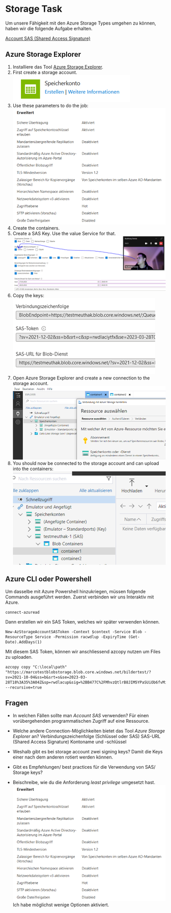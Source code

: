 # Storage Task
Um unsere Fähigkeit mit den Azure Storage Types umgehen zu können, haben wir die folgende Aufgabe erhalten.

[Account SAS (Shared Access Signature)](https://learn.microsoft.com/en-us/azure/storage/common/storage-sas-overview?toc=%2Fazure%2Fstorage%2Fblobs%2Ftoc.json&bc=%2Fazure%2Fstorage%2Fblobs%2Fbreadcrumb%2Ftoc.json)

## Azure Storage Explorer
1. Installiere das Tool [Azure Storage Explorer](https://azure.microsoft.com/en-us/products/storage/storage-explorer/).
2. First create a storage account.
![create_storage_account](../ressources/pictures/storage_account/storage_account_creation.PNG)
3. Use these parameters to do the job:
![least_priviledge_principle](../ressources/pictures/storage_account/least_priviledge.PNG)
4. Create the containers.
5. Create a SAS Key. Use the value Service for that.
![sas_parameters](../ressources/pictures/storage_account/sas_key_parameter.PNG)
6. Copy the keys:
![sas_keys](../ressources/pictures/storage_account/sas_key.PNG)
7. Open Azure Storage Explorer and create a new connection to the storage account.
![azure_storage_explorer](../ressources/pictures/storage_account/azure_storage_explorer.PNG)
8. You should now be connected to the storage account and can upload into the containers:
![upload_pictures](../ressources/pictures/storage_account/upload_into_containers.PNG)

## Azure CLI oder Powershell
Um dasselbe mit Azure Powershell hinzukriegen, müssen folgende Commands ausgeführt werden.
Zuerst verbinden wir uns Interaktiv mit Azure.
    
    connect-azuread

Dann erstellen wir ein SAS Token, welches wir später verwenden können.
 

    New-AzStorageAccountSASToken -Context $context -Service Blob -ResourceType Service -Permission racwdlup -ExpiryTime (Get-Date).AddDays(1)

Mit diesem SAS Token, können wir anschliessend azcopy nutzen um Files zu uploaden.

    azcopy copy "C:\local\path" "https://marcotestblobstorage.blob.core.windows.net/bildertest/?sv=2021-10-04&ss=b&srt=s&se=2023-03-28T18%3A35%3A04Z&sp=rwdlacup&sig=%2BB477C%2FMhvzQtlrB8JIM5YPaSUiOb6fvMiIOrTN2Gjw%3D" --recursive=true

## Fragen
- In welchen Fällen sollte man *Account SAS* verwenden?
Für einen vorübergehenden programmatischen Zugriff auf eine Ressource.

- Welche andere Connection-Möglichkeiten bietet das Tool *Azure Storage Explorer* an?
Verbindungszeichenfolge (Schlüssel oder SAS)
SAS-URL (Shared Access Signature)
Kontoname und -schlüssel

- Weshalb gibt es bei storage account zwei signing keys?
Damit die Keys einer nach dem anderen rotiert werden können.

- Gibt es Empfehlungen/ best practices für die Verwendung von SAS/ Storage keys?


- Beischreibe, wie du die Anforderung *least privilege* umgesetzt hast.
![least_priviledge_principle](../ressources/pictures/storage_account/least_priviledge.PNG)
Ich habe möglichst wenige Optionen aktiviert.